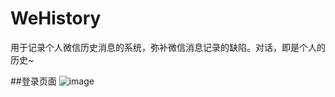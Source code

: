 # WeHistory
用于记录个人微信历史消息的系统，弥补微信消息记录的缺陷。对话，即是个人的历史~

##登录页面
![image](https://github.com/LikeUSummer/WeHistory/blob/master/登录页面.jpg?raw=true)
